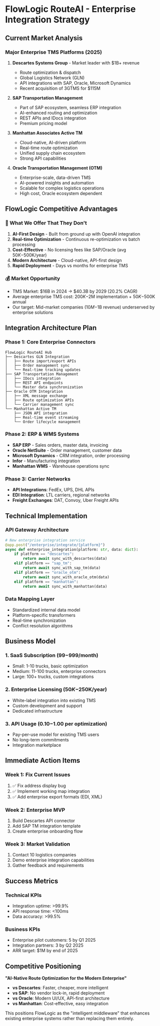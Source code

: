 # FlowLogic RouteAI - Enterprise Integration Strategy

## Current Market Analysis

### Major Enterprise TMS Platforms (2025)
1. **Descartes Systems Group** - Market leader with $1B+ revenue
   - Route optimization & dispatch 
   - Global Logistics Network (GLN)
   - API integrations with SAP, Oracle, Microsoft Dynamics
   - Recent acquisition of 3GTMS for $115M

2. **SAP Transportation Management** 
   - Part of SAP ecosystem, seamless ERP integration
   - AI-enhanced routing and optimization
   - REST APIs and IDocs integration
   - Premium pricing model

3. **Manhattan Associates Active TM**
   - Cloud-native, AI-driven platform
   - Real-time route optimization
   - Unified supply chain ecosystem
   - Strong API capabilities

4. **Oracle Transportation Management (OTM)**
   - Enterprise-scale, data-driven TMS
   - AI-powered insights and automation
   - Scalable for complex logistics operations
   - High cost, Oracle ecosystem dependent

## FlowLogic Competitive Advantages

### 🎯 What We Offer That They Don't
1. **AI-First Design** - Built from ground up with OpenAI integration
2. **Real-time Optimization** - Continuous re-optimization vs batch processing
3. **Cost-Effective** - No licensing fees like SAP/Oracle (avg $50K-$500K/year)
4. **Modern Architecture** - Cloud-native, API-first design
5. **Rapid Deployment** - Days vs months for enterprise TMS

### 💰 Market Opportunity
- TMS Market: $16B in 2024 → $40.3B by 2029 (20.2% CAGR)
- Average enterprise TMS cost: $200K-$2M implementation + $50K-$500K annual
- Our target: Mid-market companies ($10M-$1B revenue) underserved by enterprise solutions

## Integration Architecture Plan

### Phase 1: Core Enterprise Connectors
```
FlowLogic RouteAI Hub
├── Descartes GLN Integration
│   ├── Route import/export APIs
│   ├── Order management sync
│   └── Real-time tracking updates
├── SAP Transportation Management
│   ├── IDocs integration
│   ├── REST API endpoints
│   └── Master data synchronization
├── Oracle OTM Integration
│   ├── XML message exchange
│   ├── Route optimization APIs
│   └── Carrier management sync
└── Manhattan Active TM
    ├── JSON API integration
    ├── Real-time event streaming
    └── Order lifecycle management
```

### Phase 2: ERP & WMS Systems
- **SAP ERP** - Sales orders, master data, invoicing
- **Oracle NetSuite** - Order management, customer data
- **Microsoft Dynamics** - CRM integration, order processing
- **Infor** - Manufacturing integration
- **Manhattan WMS** - Warehouse operations sync

### Phase 3: Carrier Networks
- **API Integrations**: FedEx, UPS, DHL APIs
- **EDI Integration**: LTL carriers, regional networks
- **Freight Exchanges**: DAT, Convoy, Uber Freight APIs

## Technical Implementation

### API Gateway Architecture
```python
# New enterprise integration service
@app.post("/enterprise/integrate/{platform}")
async def enterprise_integration(platform: str, data: dict):
    if platform == "descartes":
        return await sync_with_descartes(data)
    elif platform == "sap_tm":
        return await sync_with_sap_tm(data)
    elif platform == "oracle_otm":
        return await sync_with_oracle_otm(data)
    elif platform == "manhattan":
        return await sync_with_manhattan(data)
```

### Data Mapping Layer
- Standardized internal data model
- Platform-specific transformers
- Real-time synchronization
- Conflict resolution algorithms

## Business Model

### 1. **SaaS Subscription** ($99-$999/month)
- Small: 1-10 trucks, basic optimization
- Medium: 11-100 trucks, enterprise connectors
- Large: 100+ trucks, custom integrations

### 2. **Enterprise Licensing** ($50K-$250K/year)
- White-label integration into existing TMS
- Custom development and support
- Dedicated infrastructure

### 3. **API Usage** ($0.10-$1.00 per optimization)
- Pay-per-use model for existing TMS users
- No long-term commitments
- Integration marketplace

## Immediate Action Items

### Week 1: Fix Current Issues
1. ✅ Fix address display bug
2. ✅ Implement working map integration
3. ✅ Add enterprise export formats (EDI, XML)

### Week 2: Enterprise MVP
1. Build Descartes API connector
2. Add SAP TM integration template
3. Create enterprise onboarding flow

### Week 3: Market Validation
1. Contact 10 logistics companies
2. Demo enterprise integration capabilities
3. Gather feedback and requirements

## Success Metrics

### Technical KPIs
- Integration uptime: >99.9%
- API response time: <100ms
- Data accuracy: >99.5%

### Business KPIs
- Enterprise pilot customers: 5 by Q1 2025
- Integration partners: 3 by Q2 2025
- ARR target: $1M by end of 2025

## Competitive Positioning

**"AI-Native Route Optimization for the Modern Enterprise"**

- **vs Descartes**: Faster, cheaper, more intelligent
- **vs SAP**: No vendor lock-in, rapid deployment
- **vs Oracle**: Modern UI/UX, API-first architecture
- **vs Manhattan**: Cost-effective, easy integration

This positions FlowLogic as the "intelligent middleware" that enhances existing enterprise systems rather than replacing them entirely.